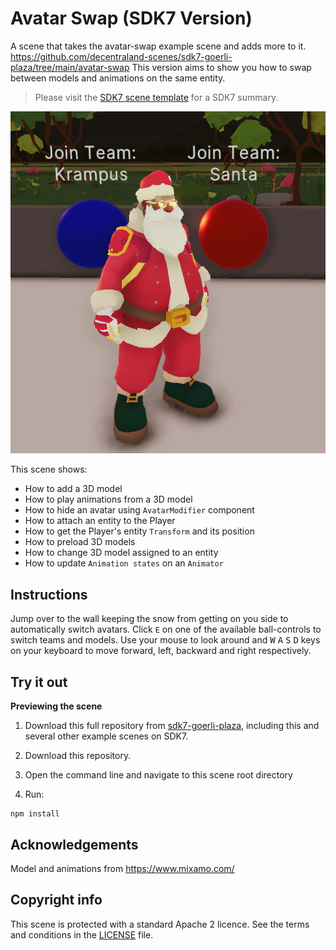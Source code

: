 # Avatar Swap (SDK7 Version)

A scene that takes the avatar-swap example scene and adds more to it.
https://github.com/decentraland-scenes/sdk7-goerli-plaza/tree/main/avatar-swap
This version aims to show you how to swap between models and animations on the same entity.

> Please visit the [SDK7 scene template](https://github.com/decentraland/sdk7-scene-template) for a SDK7 summary.

![](screenshots/avatar-swap.png)

This scene shows:

- How to add a 3D model
- How to play animations from a 3D model
- How to hide an avatar using `AvatarModifier` component
- How to attach an entity to the Player
- How to get the Player's entity `Transform` and its position
- How to preload 3D models
- How to change 3D model assigned to an entity
- How to update `Animation states` on an `Animator`

## Instructions

Jump over to the wall keeping the snow from getting on you side to automatically switch avatars. Click `E` on one of the available ball-controls to switch teams and models. Use your mouse to look around and <kbd>W</kbd> <kbd>A</kbd> <kbd>S</kbd> <kbd>D</kbd> keys on your keyboard to move forward, left, backward and right respectively.

## Try it out

**Previewing the scene**

1. Download this full repository from [sdk7-goerli-plaza](https://github.com/decentraland/sdk7-goerli-plaza/tree/main), including this and several other example scenes on SDK7.
1. Download this repository.

2. Open the command line and navigate to this scene root directory

3. Run:

```
npm install
```


## Acknowledgements

Model and animations from https://www.mixamo.com/

## Copyright info

This scene is protected with a standard Apache 2 licence. See the terms and conditions in the [LICENSE](/LICENSE) file.

